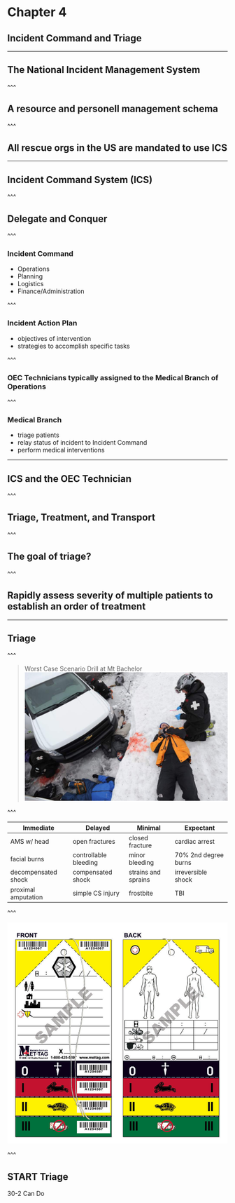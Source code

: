 # Chapter 4
## Incident Command and Triage

---

## The National Incident Management System

^^^

## A resource and personell management schema

^^^

## All rescue orgs in the US are mandated to use ICS

---

## Incident Command System (ICS)

^^^

## Delegate and Conquer

^^^

### Incident Command  
- Operations  
- Planning  
- Logistics  
- Finance/Administration  


^^^

### Incident Action Plan  
- objectives of intervention  
- strategies to accomplish specific tasks  


^^^

### OEC Technicians typically assigned to the Medical Branch of Operations

^^^

### Medical Branch  
- triage patients  
- relay status of incident to Incident Command  
- perform medical interventions  


---

## ICS and the OEC Technician

^^^

## Triage, Treatment, and Transport

^^^

## The goal of triage?

^^^

## Rapidly assess severity of multiple patients to establish an order of treatment

---

## Triage

^^^

> Worst Case Scenario Drill at Mt Bachelor  
[![](./static/images/markdown/mci.jpeg)](http://www.bendbulletin.com/home/2668653-157/drill-worst-case-scenario-at-mt-bachelor)  


^^^

Immediate | Delayed | Minimal | Expectant  
--- | --- | --- | ---  
AMS w/ head | open fractures | closed fracture | cardiac arrest  
facial burns | controllable bleeding | minor bleeding | 70% 2nd degree burns  
decompensated shock | compensated shock | strains and sprains | irreversible shock  
proximal amputation | simple CS injury | frostbite | TBI  


^^^

![](./static/images/markdown/triage.jpg)

^^^

## START Triage  
30-2 Can Do <!-- .element: class="fragment" -->  
